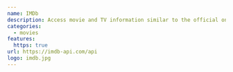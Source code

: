 ```yaml
---
name: IMDb
description: Access movie and TV information similar to the official one.
categories:
  - movies
features:
  https: true
url: https://imdb-api.com/api
logo: imdb.jpg
---
```

